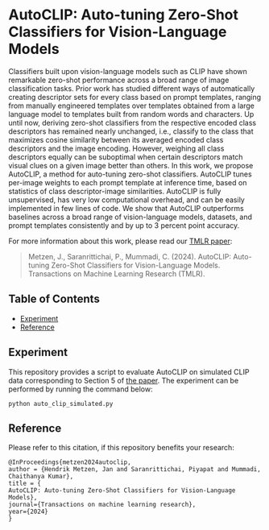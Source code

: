 # AutoCLIP: Auto-tuning Zero-Shot Classifiers for Vision-Language Models

Classifiers built upon vision-language models such as CLIP have shown remarkable zero-shot performance across a broad range of image classification tasks. Prior work has studied different ways of automatically creating descriptor sets for every class based on prompt templates, ranging from manually engineered templates over templates obtained from a large language model to templates built from random words and characters. Up until now, deriving zero-shot classifiers from the respective encoded class descriptors has remained nearly unchanged, i.e., classify to the class that maximizes cosine similarity between its averaged encoded class descriptors and the image encoding. However, weighing all class descriptors equally can be suboptimal when certain descriptors match visual clues on a given image better than others. In this work, we propose AutoCLIP, a method for auto-tuning zero-shot classifiers. AutoCLIP tunes per-image weights to each prompt template at inference time, based on statistics of class descriptor-image similarities. AutoCLIP is fully unsupervised, has very low computational overhead, and can be easily implemented in few lines of code. We show that AutoCLIP outperforms baselines across a broad range of vision-language models, datasets, and prompt templates consistently and by up to 3 percent point accuracy.

For more information about this work, please read our [TMLR paper](https://openreview.net/forum?id=gVNyEVKjqf):

> Metzen, J., Saranrittichai, P., Mummadi, C. (2024). AutoCLIP: Auto-tuning Zero-Shot Classifiers for Vision-Language Models. Transactions on Machine Learning Research (TMLR).

## Table of Contents
- [Experiment](#experiment)
- [Reference](#reference)

## Experiment

This repository provides a script to evaluate AutoCLIP on simulated CLIP data corresponding to Section 5 of [the paper](https://openreview.net/forum?id=gVNyEVKjqf). The experiment can be performed by running the command below:

```
python auto_clip_simulated.py
```

## Reference
Please refer to this citation, if this repository benefits your research:
```
@InProceedings{metzen2024autoclip,
author = {Hendrik Metzen, Jan and Saranrittichai, Piyapat and Mummadi, Chaithanya Kumar},
title = {
AutoCLIP: Auto-tuning Zero-Shot Classifiers for Vision-Language Models},
journal={Transactions on machine learning research},
year={2024}
}
```
